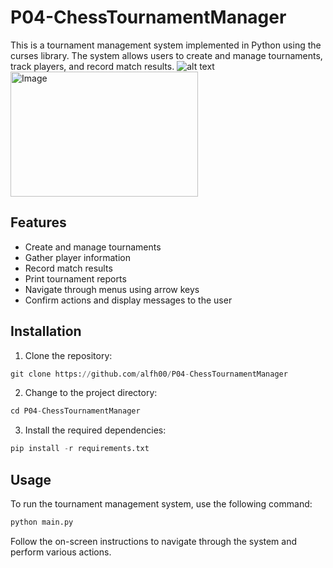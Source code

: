 # P04-ChessTournamentManager

This is a tournament management system implemented in Python using the curses library. The system allows users to create and manage tournaments, track players, and record match results.
![alt text](https://fr.girotti.ch/media/wysiwyg/logo-smart-choice.svg)
<img src="https://fr.girotti.ch/media/wysiwyg/logo-smart-choice.svg" alt="Image" width="300" height="200">
## Features

- Create and manage tournaments
- Gather player information
- Record match results
- Print tournament reports
- Navigate through menus using arrow keys
- Confirm actions and display messages to the user

## Installation

1. Clone the repository:
```python
git clone https://github.com/alfh00/P04-ChessTournamentManager
```

2. Change to the project directory:
```python
cd P04-ChessTournamentManager
```
3. Install the required dependencies:
```python
pip install -r requirements.txt
```

## Usage

To run the tournament management system, use the following command:
```python
python main.py
```

Follow the on-screen instructions to navigate through the system and perform various actions.
